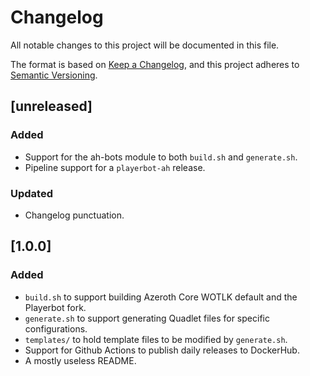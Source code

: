 # Changelog

All notable changes to this project will be documented in this file.

The format is based on [Keep a Changelog](https://keepachangelog.com/en/1.1.0/),
and this project adheres to [Semantic Versioning](https://semver.org/spec/v2.0.0.html).

## [unreleased]

### Added

- Support for the ah-bots module to both ```build.sh``` and ```generate.sh```.
- Pipeline support for a ```playerbot-ah``` release.

### Updated

- Changelog punctuation.

## [1.0.0]

### Added

- ```build.sh``` to support building Azeroth Core WOTLK default and the Playerbot fork.
- ```generate.sh``` to support generating Quadlet files for specific configurations.
- ```templates/``` to hold template files to be modified by ```generate.sh```.
- Support for Github Actions to publish daily releases to DockerHub.
- A mostly useless README.
